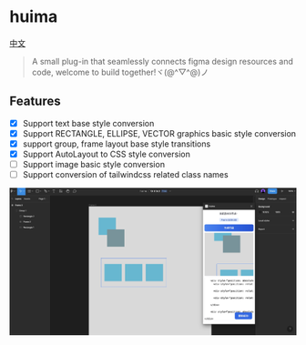 # huima

[中文](https://github.com/tolerance-go/huima/blob/main/README.ZH-CN.md)

> A small plug-in that seamlessly connects figma design resources and code, welcome to build together!ヾ(@^▽^@)ノ


## Features

- [x] Support text base style conversion
- [x] Support RECTANGLE, ELLIPSE, VECTOR graphics basic style conversion
- [x] support group, frame layout base style transitions
- [x] Support AutoLayout to CSS style conversion
- [ ] Support image basic style conversion
- [ ] Support conversion of tailwindcss related class names

![](demo.png)